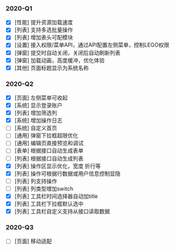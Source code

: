 ### 2020-Q1
- [x] [性能] 提升资源加载速度
- [x] [列表] 支持多选批量操作
- [x] [列表] 增加表头可配模块
- [x] [设置] 接入权限/菜单API，通过API配置左侧菜单，控制LEGO权限
- [x] [弹窗] 提交时自动关闭，关闭后自动刷新列表
- [x] [弹窗] 加载动画，高度缓冲，优化体验
- [x] [其他] 页面标题显示为系统名称

### 2020-Q2
- [x] [页面] 左侧菜单可收起
- [x] [系统] 显示登录账户
- [x] [列表] 增加筛选列
- [x] [系统] 增加操作日志
- [ ] [系统] 自定义首页
- [ ] [通用] 弹窗下拉框超限优化
- [ ] [通用] 编辑页直接预览和调试
- [ ] [表单] 根据接口自动生成表单
- [ ] [列表] 根据接口自动生成列表
- [x] [列表] 操作区显示优化，宽度 折行等
- [x] [列表] 操作可根据行数据或用户信息控制显隐
- [ ] [列表] 列支持操作
- [ ] [列表] 列类型增加switch
- [x] [列表] 工具栏时间选择器自动加title
- [x] [列表] 工具栏下拉框默认选中
- [x] [列表] 工具栏自定义支持从接口读取数据

### 2020-Q3
- [ ] [页面] 移动适配